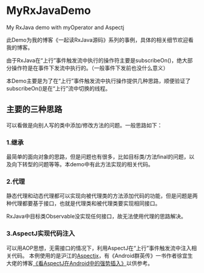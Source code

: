 # MyRxJavaDemo
My RxJava demo with myOperator and Aspectj

此Demo为我的博客《一起读RxJava源码》系列的事例，具体的相关细节欢迎看我的博客。

由于RxJava在“上行”事件触发流中执行的操作符主要是subscribeOn()，绝大部分操作符是在事件下发流中执行的。（一般事件下发前也没什么意义）

本Demo主要是为了在“上行”事件触发流中执行操作提供几种思路，顺便验证了subscribeOn()是在“上行”流中切换的线程。


## 主要的三种思路

可以看做是向别人写的类中添加/修改方法的问题。一般思路如下：

### 1.继承
最简单的面向对象的思路，但是问题也有很多，比如目标类/方法final的问题，以及向下转型的问题等等。本demo中有此方法实现的相关代码。

### 2.代理
静态代理和动态代理都可以实现向被代理类的方法添加代码的功能，但是问题是两种代理都要基于接口，也就是代理类和被代理类要实现相同接口。

RxJava中目标类Observable没实现任何接口，故无法使用代理的思路解决。

### 3.AspectJ实现代码注入

可以用AOP思想，无需接口的情况下，利用AspectJ在“上行”事件触发流中注入相关代码。
本例使用的是沪江的[Aspectjx](https://github.com/HujiangTechnology/gradle_plugin_android_aspectjx)，有《Android群英传》一书作者徐宜生大佬的博客[《看AspectJ在Android中的强势插入》](https://www.jianshu.com/p/5c9f1e8894ec)以供参考。
